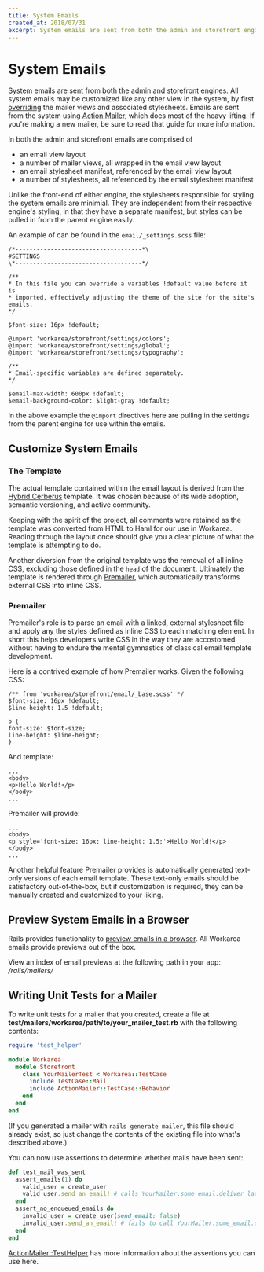 ```yaml
---
title: System Emails
created_at: 2018/07/31
excerpt: System emails are sent from both the admin and storefront engines. All system emails may be customized like any other view in the system, by first overriding the mailer views and associated stylesheets.
---
```


# System Emails

System emails are sent from both the admin and storefront engines. All system emails may be customized like any other view in the system, by first [overriding](/articles/overriding.html) the mailer views and associated stylesheets. Emails are sent from the system using [Action Mailer](https://guides.rubyonrails.org/action_mailer_basics.html#), which does most of the heavy lifting. If you're making a new mailer, be sure to read that guide for more information.

In both the admin and storefront emails are comprised of

- an email view layout
- a number of mailer views, all wrapped in the email view layout
- an email stylesheet manifest, referenced by the email view layout
- a number of stylesheets, all referenced by the email stylesheet manifest

Unlike the front-end of either engine, the stylesheets responsible for styling the system emails are minimial. They are independent from their respective engine's styling, in that they have a separate manifest, but styles can be pulled in from the parent engine easily.

An example of can be found in the `email/_settings.scss` file:

```
/*------------------------------------*\
#SETTINGS
\*------------------------------------*/

/**
* In this file you can override a variables !default value before it is
* imported, effectively adjusting the theme of the site for the site's emails.
*/

$font-size: 16px !default;

@import 'workarea/storefront/settings/colors';
@import 'workarea/storefront/settings/global';
@import 'workarea/storefront/settings/typography';

/**
* Email-specific variables are defined separately.
*/

$email-max-width: 600px !default;
$email-background-color: $light-gray !default;
```

In the above example the `@import` directives here are pulling in the settings from the parent engine for use within the emails.

## Customize System Emails

### The Template

The actual template contained within the email layout is derived from the [Hybrid Cerberus](https://github.com/TedGoas/Cerberus) template. It was chosen because of its wide adoption, semantic versioning, and active community.

Keeping with the spirit of the project, all comments were retained as the template was converted from HTML to Haml for our use in Workarea. Reading through the layout once should give you a clear picture of what the template is attempting to do.

Another diversion from the original template was the removal of all inline CSS, excluding those defined in the `head` of the document. Ultimately the template is rendered through [Premailer](https://github.com/fphilipe/premailer-rails), which automatically transforms external CSS into inline CSS.

### Premailer

Premailer's role is to parse an email with a linked, external stylesheet file and apply any the styles defined as inline CSS to each matching element. In short this helps developers write CSS in the way they are accostomed without having to endure the mental gymnastics of classical email template development.

Here is a contrived example of how Premailer works. Given the following CSS:

```
/** from 'workarea/storefront/email/_base.scss' */
$font-size: 16px !default;
$line-height: 1.5 !default;

p {
font-size: $font-size;
line-height: $line-height;
}
```

And template:

```
...
<body>
<p>Hello World!</p>
</body>
...
```

Premailer will provide:

```
...
<body>
<p style='font-size: 16px; line-height: 1.5;'>Hello World!</p>
</body>
...
```

Another helpful feature Premailer provides is automatically generated text-only versions of each email template. These text-only emails should be satisfactory out-of-the-box, but if customization is required, they can be manually created and customized to your liking.

## Preview System Emails in a Browser

Rails provides functionality to [preview emails in a browser](http://api.rubyonrails.org/v4.1/classes/ActionMailer/Base.html#class-ActionMailer::Base-label-Previewing+emails). All Workarea emails provide previews out of the box.

View an index of email previews at the following path in your app: _/rails/mailers/_

## Writing Unit Tests for a Mailer

To write unit tests for a mailer that you created, create a file at **test/mailers/workarea/path/to/your_mailer_test.rb** with the following contents:

```ruby
require 'test_helper'

module Workarea
  module Storefront
    class YourMailerTest < Workarea::TestCase
      include TestCase::Mail
      include ActionMailer::TestCase::Behavior
    end
  end
end
```

(If you generated a mailer with `rails generate mailer`, this file should already exist, so just change the contents of the existing file into what's described above.)

You can now use assertions to determine whether mails have been sent:

```ruby
def test_mail_was_sent
  assert_emails(1) do
    valid_user = create_user
    valid_user.send_an_email! # calls YourMailer.some_email.deliver_later
  end
  assert_no_enqueued_emails do
    invalid_user = create_user(send_email: false)
    invalid_user.send_an_email! # fails to call YourMailer.some_email.deliver_later
  end
end
```

[ActionMailer::TestHelper](https://api.rubyonrails.org/v6.0.0/classes/ActionMailer/TestHelper.html) has more information about the assertions you can use here.
